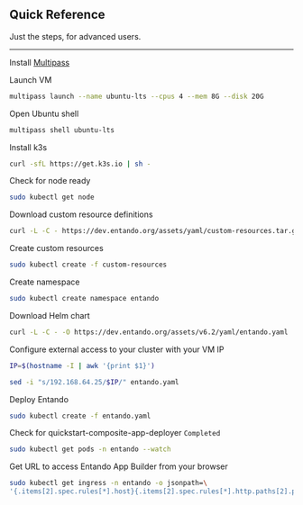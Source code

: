 ## Quick Reference

Just the steps, for advanced users.

---

Install [Multipass](https://multipass.run/#install)

Launch VM

``` bash
multipass launch --name ubuntu-lts --cpus 4 --mem 8G --disk 20G
```

Open Ubuntu shell

``` bash
multipass shell ubuntu-lts
```

Install k3s

``` bash
curl -sfL https://get.k3s.io | sh -
```

Check for node ready

``` bash
sudo kubectl get node
```

Download custom resource definitions

``` bash
curl -L -C - https://dev.entando.org/assets/yaml/custom-resources.tar.gz | tar -xz
```

Create custom resources

``` bash
sudo kubectl create -f custom-resources
```

Create namespace

``` bash
sudo kubectl create namespace entando
```

Download Helm chart

``` bash
curl -L -C - -O https://dev.entando.org/assets/v6.2/yaml/entando.yaml
```

Configure external access to your cluster with your VM IP

``` bash
IP=$(hostname -I | awk '{print $1}')
```

``` bash
sed -i "s/192.168.64.25/$IP/" entando.yaml
```

Deploy Entando

``` bash
sudo kubectl create -f entando.yaml
```

Check for quickstart-composite-app-deployer `Completed`

``` bash
sudo kubectl get pods -n entando --watch
```

Get URL to access Entando App Builder from your browser

``` bash
sudo kubectl get ingress -n entando -o jsonpath=\
'{.items[2].spec.rules[*].host}{.items[2].spec.rules[*].http.paths[2].path}{"\n"}'
```
